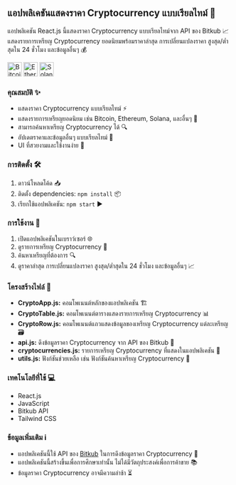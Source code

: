 ## แอปพลิเคชันแสดงราคา Cryptocurrency แบบเรียลไทม์ 💸

แอปพลิเคชัน React.js นี้แสดงราคา Cryptocurrency แบบเรียลไทม์จาก API ของ Bitkub 📈 แสดงรายการเหรียญ Cryptocurrency ยอดนิยมพร้อมราคาล่าสุด การเปลี่ยนแปลงราคา สูงสุด/ต่ำสุดใน 24 ชั่วโมง และข้อมูลอื่นๆ 💰

<img src="https://cryptologos.cc/logos/bitcoin-btc-logo.png?v=022" alt="Bitcoin logo" width="32" height="32"> <img src="https://cryptologos.cc/logos/ethereum-eth-logo.png?v=022" alt="Ethereum logo" width="32" height="32"> <img src="https://cryptologos.cc/logos/solana-sol-logo.png?v=022" alt="Solana logo" width="32" height="32"> 

### คุณสมบัติ ✨

- แสดงราคา Cryptocurrency แบบเรียลไทม์ ⚡
- แสดงรายการเหรียญยอดนิยม เช่น Bitcoin, Ethereum, Solana, และอื่นๆ 🚀
- สามารถค้นหาเหรียญ Cryptocurrency ได้ 🔍
- อัปเดตราคาและข้อมูลอื่นๆ แบบเรียลไทม์ 🔄
- UI ที่สวยงามและใช้งานง่าย 🤩

### การติดตั้ง 🛠️

1. ดาวน์โหลดโค้ด 📥
2. ติดตั้ง dependencies: `npm install` 📦
3. เรียกใช้แอปพลิเคชัน: `npm start` ▶️

### การใช้งาน 🚀

1. เปิดแอปพลิเคชันในเบราว์เซอร์ 🌐
2. ดูรายการเหรียญ Cryptocurrency 👀
3. ค้นหาเหรียญที่ต้องการ 🔍
4. ดูราคาล่าสุด การเปลี่ยนแปลงราคา สูงสุด/ต่ำสุดใน 24 ชั่วโมง และข้อมูลอื่นๆ 📈

### โครงสร้างไฟล์ 📂

- **CryptoApp.js:** คอมโพเนนต์หลักของแอปพลิเคชัน 🏗️
- **CryptoTable.js:** คอมโพเนนต์ตารางแสดงรายการเหรียญ Cryptocurrency 📊
- **CryptoRow.js:** คอมโพเนนต์แถวแสดงข้อมูลของเหรียญ Cryptocurrency แต่ละเหรียญ 🗃️
- **api.js:** ดึงข้อมูลราคา Cryptocurrency จาก API ของ Bitkub 📡
- **cryptocurrencies.js:** รายการเหรียญ Cryptocurrency ที่แสดงในแอปพลิเคชัน 📝
- **utils.js:** ฟังก์ชันช่วยเหลือ เช่น ฟังก์ชันค้นหาเหรียญ Cryptocurrency 🧰

### เทคโนโลยีที่ใช้ 💻

- React.js
- JavaScript
- Bitkub API
- Tailwind CSS

### ข้อมูลเพิ่มเติม ℹ️

- แอปพลิเคชันนี้ใช้ API ของ [Bitkub](https://www.bitkub.com/api) ในการดึงข้อมูลราคา Cryptocurrency 🔗
- แอปพลิเคชันนี้สร้างขึ้นเพื่อการศึกษาเท่านั้น ไม่ได้มีวัตถุประสงค์เพื่อการค้าขาย 📚
- ข้อมูลราคา Cryptocurrency อาจมีความล่าช้า ⏳ 
